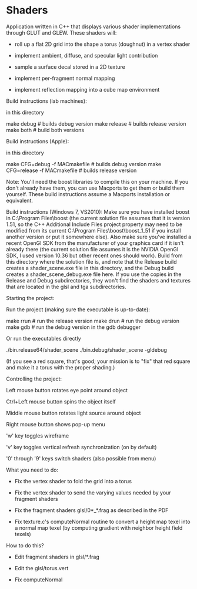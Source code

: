 # Shaders
Application written in C++ that displays various shader implementations through GLUT and GLEW.
These shaders will:

  *  roll up a flat 2D grid into the shape a torus (doughnut) in a
     vertex shader

  *  implement ambient, diffuse, and specular light contribution

  *  sample a surface decal stored in a 2D texture

  *  implement per-fragment normal mapping

  *  implement reflection mapping into a cube map environment

Build instructions (lab machines):

  in this directory

  make debug      # builds debug version
  make release    # builds release version
  make both       # build both versions

Build instructions (Apple):

  in this directory

  make CFG=debug -f MACmakefile     # builds debug version
  make CFG=release -f MACmakefile   # builds release version

  Note:  You'll need the boost libraries to compile this on your
  machine.  If you don't already have them, you can use Macports to
  get them or build them yourself.  These build instructions assume a
  Macports installation or equivalent.

Build instructions (Windows 7, VS2010):  Make sure you have installed boost
  in C:\Program Files\boost (the current solution file assumes that it is
  version 1.51, so the C++ Additional Include Files project property may
  need to be modified from its current C:\Program Files\boost\boost_1_51 if
  you install another version or put it somewhere else).  Also make sure
  you've installed a recent OpenGl SDK from the manufacturer of your graphics
  card if it isn't already there (the current solution file assumes it is
  the NVIDIA OpenGl SDK, I used version 10.36 but other recent ones should
  work).  Build from this directory where the solution file is, and note
  that the Release build creates a shader_scene.exe file in this directory, and
  the Debug build creates a shader_scene_debug.exe file here.  If you use
  the copies in the Release and Debug subdirectories, they won't find the
  shaders and textures that are located in the glsl and tga subdirectories.

Starting the project:

  Run the project (making sure the executable is up-to-date):

  make rrun     # run the release version
  make drun     # run the debug version
  make gdb      # run the debug version in the gdb debugger

  Or run the executables directly

  ./bin.release64/shader_scene
  ./bin.debug/shader_scene -gldebug

  (If you see a red square, that's good; your mission is to "fix"
  that red square and make it a torus with the proper shading.)

Controlling the project:

  Left mouse button rotates eye point around object

  Ctrl+Left mouse button spins the object itself

  Middle mouse button rotates light source around object

  Right mouse button shows pop-up menu

  'w' key toggles wireframe

  'v' key toggles vertical refresh synchronization (on by default)

  '0' through '9' keys switch shaders (also possible from menu)

What you need to do:

  *  Fix the vertex shader to fold the grid into a torus

  *  Fix the vertex shader to send the varying values needed by
     your fragment shaders

  *  Fix the fragment shaders glsl/0*_*.frag as described in the PDF

  *  Fix texture.c's computeNormal routine to convert a height map
     texel into a normal map texel (by computing gradient with neighbor
     height field texels)

How to do this?

  *  Edit fragment shaders in glsl/*.frag

  *  Edit the glsl/torus.vert

  *  Fix computeNormal
